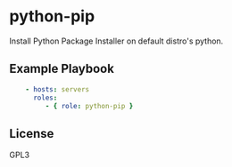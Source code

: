python-pip
=========

Install Python Package Installer on default distro's python.

Example Playbook
----------------
```yaml
    - hosts: servers
      roles:
         - { role: python-pip }
```
License
-------

GPL3
